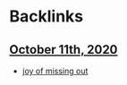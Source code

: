 
# Backlinks
## [October 11th, 2020](<October 11th, 2020.md>)
- [joy of missing out](<joy of missing out.md>)

